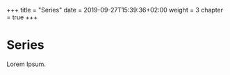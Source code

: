 +++
title = "Series"
date = 2019-09-27T15:39:36+02:00
weight = 3
chapter = true
+++

# Series

Lorem Ipsum.
